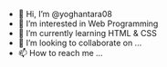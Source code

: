 - 👋 Hi, I’m @yoghantara08
- 👀 I’m interested in Web Programming 
- 🌱 I’m currently learning HTML & CSS
- 💞️ I’m looking to collaborate on ...
- 📫 How to reach me ...

<!---
yoghantara08/yoghantara08 is a ✨ special ✨ repository because its `README.md` (this file) appears on your GitHub profile.
You can click the Preview link to take a look at your changes.
--->
